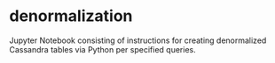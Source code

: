 # denormalization
Jupyter Notebook consisting of instructions for creating denormalized Cassandra tables via Python per specified queries.
